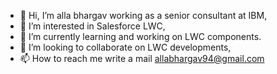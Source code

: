 - 👋 Hi, I’m alla bhargav working as a senior consultant at IBM,
- 👀 I’m interested in Salesforce LWC,
- 🌱 I’m currently learning and working on LWC components.
- 💞️ I’m looking to collaborate on LWC developments,
- 📫 How to reach me write a mail allabhargav94@gmail.com

<!---
allabhargav94/allabhargav94 is a ✨ special ✨ repository because its `README.md` (this file) appears on your GitHub profile.
You can click the Preview link to take a look at your changes.
--->
